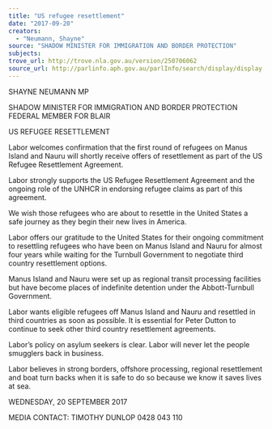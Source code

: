 ```yaml
---
title: "US refugee resettlement"
date: "2017-09-20"
creators:
  - "Neumann, Shayne"
source: "SHADOW MINISTER FOR IMMIGRATION AND BORDER PROTECTION"
subjects:
trove_url: http://trove.nla.gov.au/version/250706062
source_url: http://parlinfo.aph.gov.au/parlInfo/search/display/display.w3p;query=Id%3A%22media/pressrel/5526263%22
---
```


 

 SHAYNE NEUMANN MP 

 SHADOW MINISTER FOR IMMIGRATION AND BORDER PROTECTION  FEDERAL MEMBER FOR BLAIR    

 US REFUGEE RESETTLEMENT 

 

 Labor welcomes confirmation that the first round of refugees on Manus Island and  Nauru will shortly receive offers of resettlement as part of the US Refugee Resettlement  Agreement.   

 Labor strongly supports the US Refugee Resettlement Agreement and the ongoing role  of the UNHCR in endorsing refugee claims as part of this agreement.     

 We wish those refugees who are about to resettle in the United States a safe journey as  they begin their new lives in America.   

 Labor offers our gratitude to the United States for their ongoing commitment to resettling  refugees who have been on Manus Island and Nauru for almost four years while waiting  for the Turnbull Government to negotiate third country resettlement options.    

 Manus Island and Nauru were set up as regional transit processing facilities but have  become places of indefinite detention under the Abbott-Turnbull Government.   

 Labor wants eligible refugees off Manus Island and Nauru and resettled in third  countries as soon as possible. It is essential for Peter Dutton to continue to seek other  third country resettlement agreements.   

 Labor’s policy on asylum seekers is clear. Labor will never let the people smugglers  back in business.   

 Labor believes in strong borders, offshore processing, regional resettlement and boat  turn backs when it is safe to do so because we know it saves lives at sea.   

 WEDNESDAY, 20 SEPTEMBER 2017    

 MEDIA CONTACT: TIMOTHY DUNLOP 0428 043 110   

